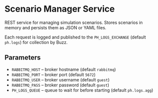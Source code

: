 # Scenario Manager Service

REST service for managing simulation scenarios. Stores scenarios in memory and persists them as JSON or YAML files.

Each request is logged and published to the `PH_LOGS_EXCHANGE` (default `ph.logs`) for collection by Buzz.

## Parameters
- `RABBITMQ_HOST` – broker hostname (default `rabbitmq`)
- `RABBITMQ_PORT` – broker port (default `5672`)
- `RABBITMQ_USER` – broker username (default `guest`)
- `RABBITMQ_PASS` – broker password (default `guest`)
- `PH_LOGS_QUEUE` – queue to wait for before starting (default `ph.logs.agg`)
